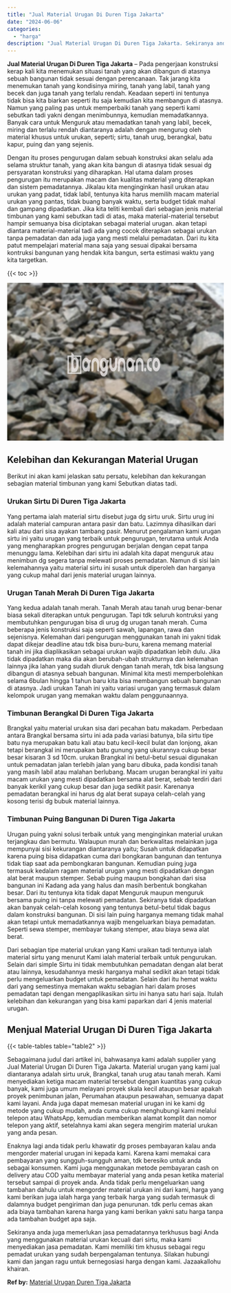 ```yaml
---
title: "Jual Material Urugan Di Duren Tiga Jakarta"
date: "2024-06-06"
categories: 
  - "harga"
description: "Jual Material Urugan Di Duren Tiga Jakarta. Sekiranya anda juga memerlukan jasa pemadatannya terkhusus bagi Anda yang menggunakan material urukan kecuali dar..."
---
```


**Jual Material Urugan Di Duren Tiga Jakarta** – Pada pengerjaan konstruksi kerap kali kita menemukan situasi tanah yang akan dibangun di atasnya sebuah bangunan tidak sesuai dengan perencanaan. Tak jarang kita menemukan tanah yang kondisinya miring, tanah yang labil, tanah yang becek dan juga tanah yang terlalu rendah. Keadaan seperti ini tentunya tidak bisa kita biarkan seperti itu saja kemudian kita membangun di atasnya. Namun yang paling pas untuk memperbaiki tanah yang seperti kami sebutkan tadi yakni dengan menimbunnya, kemudian memadatkannya. Banyak cara untuk Menguruk atau memadatkan tanah yang labil, becek, miring dan terlalu rendah diantaranya adalah dengan mengurug oleh material khusus untuk urukan, seperti; sirtu, tanah urug, berangkal, batu kapur, puing dan yang sejenis.

Dengan itu proses pengurugan dalam sebuah konstruksi akan selalu ada selama struktur tanah, yang akan kita bangun di atasnya tidak sesuai dg persyaratan konstruksi yang diharapkan. Hal utama dalam proses pengurugan itu merupakan macam dan kualitas material yang diterapkan dan sistem pemadatannya. Jikalau kita menginginkan hasil urukan atau urukan yang padat, tidak labil, tentunya kita harus memilih macam material urukan yang pantas, tidak buang banyak waktu, serta budget tidak mahal dan gampang dipadatkan. Jika kita teliti kembali dari sebagian jenis material timbunan yang kami sebutkan tadi di atas, maka material-material tersebut hampir semuanya bisa diciptakan sebagai material urugan. akan tetapi diantara material-material tadi ada yang cocok diterapkan sebagai urukan tanpa pemadatan dan ada juga yang mesti melalui pemadatan. Dari itu kita patut mempelajari material mana saja yang sesuai dipakai bersama kontruksi bangunan yang hendak kita bangun, serta estimasi waktu yang kita targetkan.

{{< toc >}}

![Jual Material Urugan Di Duren Tiga Jakarta](/images/jual-urugan-15.png)

## Kelebihan dan Kekurangan Material Urugan

Berikut ini akan kami jelaskan satu persatu, kelebihan dan kekurangan sebagian material timbunan yang kami Sebutkan diatas tadi.

### Urukan Sirtu Di Duren Tiga Jakarta

Yang pertama ialah material sirtu disebut juga dg sirtu uruk. Sirtu urug ini adalah material campuran antara pasir dan batu. Lazimnya dihasilkan dari kali atau dari sisa ayakan tambang pasir. Menurut pengalaman kami urugan sirtu ini yaitu urugan yang terbaik untuk pengurugan, terutama untuk Anda yang mengharapkan progres pengurugan berjalan dengan cepat tanpa menunggu lama. Kelebihan dari sirtu ini adalah kita dapat menguruk atau menimbun dg segera tanpa melewati proses pemadatan. Namun di sisi lain kelemahannya yaitu material sirtu ini susah untuk diperoleh dan harganya yang cukup mahal dari jenis material urugan lainnya.

### Urugan Tanah Merah Di Duren Tiga Jakarta

Yang kedua adalah tanah merah. Tanah Merah atau tanah urug benar-benar biasa sekali diterapkan untuk pengurugan. Tapi tdk seluruh kontruksi yang membutuhkan pengurugan bisa di urug dg urugan tanah merah. Cuma beberapa jenis konstruksi saja seperti sawah, lapangan, rawa dan sejenisnya. Kelemahan dari pengurugan menggunakan tanah ini yakni tidak dapat dikejar deadline atau tdk bisa buru-buru, karena memang material tanah ini jika diaplikasikan sebagai urukan wajib dipadatkan lebih dulu. Jika tidak dipadatkan maka dia akan berubah-ubah strukturnya dan kelemahan lainnya jika lahan yang sudah diuruk dengan tanah merah, tdk bisa langsung dibangun di atasnya sebuah bangunan. Minimal kita mesti memperbolehkan selama 6bulan hingga 1 tahun baru kita bisa membangun sebuah bangunan di atasnya. Jadi urukan Tanah ini yaitu variasi urugan yang termasuk dalam kelompok urugan yang memakan waktu dalam penggunaannya.

### Timbunan Berangkal Di Duren Tiga Jakarta

Brangkal yaitu material urukan sisa dari pecahan batu makadam. Perbedaan antara Brangkal bersama sirtu ini ada pada variasi batunya, bila sirtu tipe batu nya merupakan batu kali atau batu kecil-kecil bulat dan lonjong, akan tetapi berangkal ini merupakan batu gunung yang ukurannya cukup besar besar kisaran 3 sd 10cm. urukan Brangkal ini betul-betul sesuai digunakan untuk pemadatan jalan terlebih jalan yang baru dibuka, pada kondisi tanah yang masih labil atau malahan berlubang. Macam urugan berangkal ini yaitu macam urukan yang mesti dipadatkan bersama alat berat, sebab terdiri dari banyak kerikil yang cukup besar dan juga sedikit pasir. Karenanya pemadatan berangkal ini harus dg alat berat supaya celah-celah yang kosong terisi dg bubuk material lainnya.

### Timbunan Puing Bangunan Di Duren Tiga Jakarta

Urugan puing yakni solusi terbaik untuk yang menginginkan material urukan terjangkau dan bermutu. Walaupun murah dan berkwalitas melainkan juga mempunyai sisi kekurangan diantaranya yaitu; Susah untuk didapatkan karena puing bisa didapatkan cuma dari bongkaran bangunan dan tentunya tidak tiap saat ada pembongkaran bangunan. Kemudian puing juga termasuk kedalam ragam material urugan yang mesti dipadatkan dengan alat berat maupun stemper. Sebab puing maupun bongkahan dari sisa bangunan ini Kadang ada yang halus dan masih berbentuk bongkahan besar. Dari itu tentunya kita tidak dapat Menguruk maupun menguruk bersama puing ini tanpa melewati pemadatan. Sekiranya tidak dipadatkan akan banyak celah-celah kosong yang tentunya betul-betul tidak bagus dalam konstruksi bangunan. Di sisi lain puing harganya memang tidak mahal akan tetapi untuk memadatkannya wajib mengeluarkan biaya pemadatan. Seperti sewa stemper, membayar tukang stemper, atau biaya sewa alat berat.

Dari sebagian tipe material urukan yang Kami uraikan tadi tentunya ialah material sirtu yang menurut Kami ialah material terbaik untuk pengurukan. Selain dari simple Sirtu ini tidak membutuhkan pemadatan dengan alat berat atau lainnya, kesudahannya meski harganya mahal sedikit akan tetapi tidak perlu mengeluarkan budget untuk pemadatan. Selain dari itu hemat waktu dari yang semestinya memakan waktu sebagian hari dalam proses pemadatan tapi dengan mengaplikasikan sirtu ini hanya satu hari saja. Itulah kelebihan dan kekurangan yang bisa kami paparkan dari 4 jenis material urugan.

## Menjual Material Urugan Di Duren Tiga Jakarta

{{< table-tables table="table2" >}}

Sebagaimana judul dari artikel ini, bahwasanya kami adalah supplier yang Jual Material Urugan Di Duren Tiga Jakarta. Material urugan yang kami jual diantaranya adalah sirtu uruk, Brangkal, tanah urug atau tanah merah. Kami menyediakan ketiga macam material tersebut dengan kuantitas yang cukup banyak, kami juga umum melayani proyek skala kecil ataupun besar apakah proyek penimbunan jalan, Perumahan ataupun pesawahan, semuanya dapat kami layani. Anda juga dapat memesan material urugan ini ke kami dg metode yang cukup mudah, anda cuma cukup menghubungi kami melalui telepon atau WhatsApp, kemudian memberikan alamat komplit dan nomor telepon yang aktif, setelahnya kami akan segera mengirim material urukan yang anda pesan.

Enaknya lagi anda tidak perlu khawatir dg proses pembayaran kalau anda mengorder material urugan ini kepada kami. Karena kami memakai cara pembayaran yang sungguh-sungguh aman, tdk beresiko untuk anda sebagai konsumen. Kami juga menggunakan metode pembayaran cash on delivery atau COD yaitu membayar material yang anda pesan ketika material tersebut sampai di proyek anda. Anda tidak perlu mengeluarkan uang tambahan dahulu untuk mengorder material urukan ini dari kami, harga yang kami berikan juga ialah harga yang terbaik harga yang sudah termasuk di dalamnya budget pengiriman dan juga penurunan. tdk perlu cemas akan ada biaya tambahan karena harga yang kami berikan yakni satu harga tanpa ada tambahan budget apa saja.

Sekiranya anda juga memerlukan jasa pemadatannya terkhusus bagi Anda yang menggunakan material urukan kecuali dari sirtu, maka kami menyediakan jasa pemadatan. Kami memiliki tim khusus sebagai regu pemadat urukan yang sudah berpengalaman tentunya. Silakan hubungi kami dan jangan ragu untuk bernegosiasi harga dengan kami. Jazaakallohu khairan.

**Ref by:** [Material Urugan Duren Tiga Jakarta](https://id.wikipedia.org/wiki/Material)
